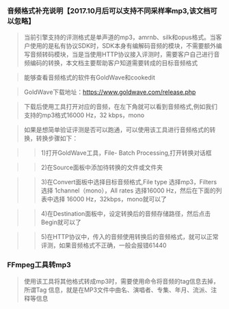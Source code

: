 ### 音频格式补充说明【2017.10月后可以支持不同采样率mp3,该文档可以忽略】
> 当前引擎支持的评测格式是单声道的mp3，amrnb、silk和opus格式。当客户使用的是私有协议SDK时，SDK本身有编解码音频的模块，不需要额外编写音频转码模块，当是当使用HTTP协议接入评测时，需要客户自己进行音频编码的转换，本文档主要帮助客户知道需要转成的目标音频格式

> 能够查看音频格式的软件有GoldWave和cookedit

> GoldWave下载地址：https://www.goldwave.com/release.php

> 下载后使用工具打开对应的音频，在左下角就可以看到音频格式,例如我们支持的mp3格式16000 Hz，32 kbps，mono

> 如果是想简单验证评测是否可以跑通，可以使用该工具进行音频格式的转换，转换步骤如下：

>> 1)打开GoldWave工具，File- Batch Processing,打开转换对话框

>> 2)在Source面板中添加待转换的文件或文件夹

>> 3)在Convert面板中选择目标音频格式,File type 选择mp3，Filters 选择 1channel（mono），All rates 选择16000 Hz，然后在下面的列表中选择 16000 Hz，32kbps，mono就可以了

>> 4)在Destination面板中，设定转换后的音频存储路径，然后点击Begin就可以了

>> 5)在HTTP协议中，传入的音频使用转换后的音频格式，就可以正常评测，如果音频格式不正确，一般会报错61440


### FFmpeg工具转mp3

> 使用该工具将其他格式转成mp3时，需要使用命令将音频的tag信息去掉，所谓Tag 信息，就是在MP3文件中曲名、演唱者、专集、年月、流派、注释等信息


